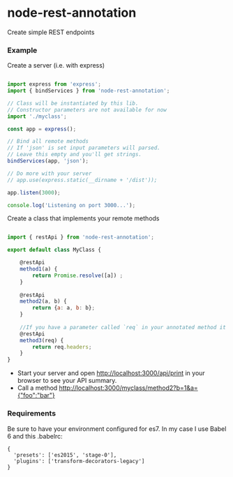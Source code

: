 # node-rest-annotation
Create simple REST endpoints

### Example
Create a server (i.e. with express)

```javascript

import express from 'express';
import { bindServices } from 'node-rest-annotation';

// Class will be instantiated by this lib. 
// Constructor parameters are not available for now
import './myclass';

const app = express();

// Bind all remote methods
// If 'json' is set input parameters will parsed.
// Leave this empty and you'll get strings.
bindServices(app, 'json');

// Do more with your server
// app.use(express.static(__dirname + '/dist'));

app.listen(3000);

console.log('Listening on port 3000...'); 

```

Create a class that implements your remote methods

```javascript

import { restApi } from 'node-rest-annotation';

export default class MyClass {

    @restApi
    method1(a) {
        return Promise.resolve([a]) ;
    }
    
    @restApi
    method2(a, b) {
        return {a: a, b: b};
    }
    
    //If you have a parameter called `req` in your annotated method it will contain the server request object.
    @restApi
    method3(req) {
        return req.headers;
    }
}

```

- Start your server and open [http://localhost:3000/api/print](http://localhost:3000/api/print) in your browser to see your API summary.
- Call a method [http://localhost:3000/myclass/method2?b=1&a={"foo":"bar"}](http://localhost:3000/myclass/method2?b=1&a={"foo":"bar"})

### Requirements
Be sure to have your environment configured for es7. In my case I use Babel 6 and this .babelrc:

```
{
  'presets': ['es2015', 'stage-0'],
  'plugins': ['transform-decorators-legacy']
}

```